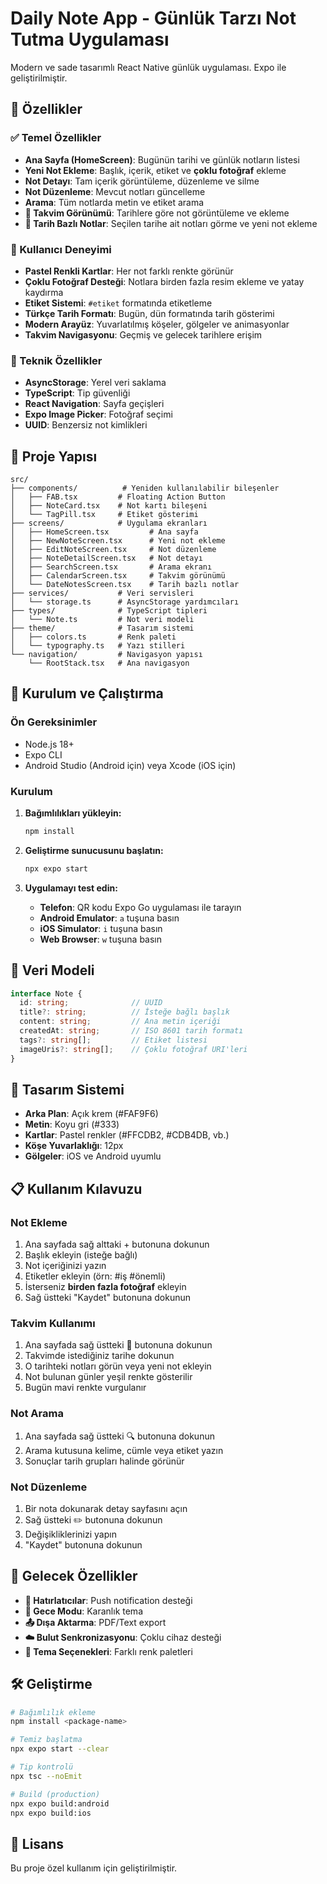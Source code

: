 # Daily Note App - Günlük Tarzı Not Tutma Uygulaması

Modern ve sade tasarımlı React Native günlük uygulaması. Expo ile geliştirilmiştir.

## 🌟 Özellikler

### ✅ Temel Özellikler
- **Ana Sayfa (HomeScreen)**: Bugünün tarihi ve günlük notların listesi
- **Yeni Not Ekleme**: Başlık, içerik, etiket ve **çoklu fotoğraf** ekleme
- **Not Detayı**: Tam içerik görüntüleme, düzenleme ve silme
- **Not Düzenleme**: Mevcut notları güncelleme
- **Arama**: Tüm notlarda metin ve etiket arama
- **📅 Takvim Görünümü**: Tarihlere göre not görüntüleme ve ekleme
- **📆 Tarih Bazlı Notlar**: Seçilen tarihe ait notları görme ve yeni not ekleme

### 📱 Kullanıcı Deneyimi
- **Pastel Renkli Kartlar**: Her not farklı renkte görünür
- **Çoklu Fotoğraf Desteği**: Notlara birden fazla resim ekleme ve yatay kaydırma
- **Etiket Sistemi**: `#etiket` formatında etiketleme
- **Türkçe Tarih Formatı**: Bugün, dün formatında tarih gösterimi
- **Modern Arayüz**: Yuvarlatılmış köşeler, gölgeler ve animasyonlar
- **Takvim Navigasyonu**: Geçmiş ve gelecek tarihlere erişim

### 🔧 Teknik Özellikler
- **AsyncStorage**: Yerel veri saklama
- **TypeScript**: Tip güvenliği
- **React Navigation**: Sayfa geçişleri
- **Expo Image Picker**: Fotoğraf seçimi
- **UUID**: Benzersiz not kimlikleri

## 📁 Proje Yapısı

```
src/
├── components/          # Yeniden kullanılabilir bileşenler
│   ├── FAB.tsx         # Floating Action Button
│   ├── NoteCard.tsx    # Not kartı bileşeni
│   └── TagPill.tsx     # Etiket gösterimi
├── screens/            # Uygulama ekranları
│   ├── HomeScreen.tsx         # Ana sayfa
│   ├── NewNoteScreen.tsx      # Yeni not ekleme
│   ├── EditNoteScreen.tsx     # Not düzenleme
│   ├── NoteDetailScreen.tsx   # Not detayı
│   ├── SearchScreen.tsx       # Arama ekranı
│   ├── CalendarScreen.tsx     # Takvim görünümü
│   └── DateNotesScreen.tsx    # Tarih bazlı notlar
├── services/           # Veri servisleri
│   └── storage.ts      # AsyncStorage yardımcıları
├── types/              # TypeScript tipleri
│   └── Note.ts         # Not veri modeli
├── theme/              # Tasarım sistemi
│   ├── colors.ts       # Renk paleti
│   └── typography.ts   # Yazı stilleri
└── navigation/         # Navigasyon yapısı
    └── RootStack.tsx   # Ana navigasyon
```

## 🚀 Kurulum ve Çalıştırma

### Ön Gereksinimler
- Node.js 18+
- Expo CLI
- Android Studio (Android için) veya Xcode (iOS için)

### Kurulum
1. **Bağımlılıkları yükleyin:**
   ```bash
   npm install
   ```

2. **Geliştirme sunucusunu başlatın:**
   ```bash
   npx expo start
   ```

3. **Uygulamayı test edin:**
   - **Telefon**: QR kodu Expo Go uygulaması ile tarayın
   - **Android Emulator**: `a` tuşuna basın
   - **iOS Simulator**: `i` tuşuna basın
   - **Web Browser**: `w` tuşuna basın

## 💾 Veri Modeli

```typescript
interface Note {
  id: string;              // UUID
  title?: string;          // İsteğe bağlı başlık
  content: string;         // Ana metin içeriği
  createdAt: string;       // ISO 8601 tarih formatı
  tags?: string[];         // Etiket listesi
  imageUris?: string[];    // Çoklu fotoğraf URI'leri
}
```

## 🎨 Tasarım Sistemi

- **Arka Plan**: Açık krem (#FAF9F6)
- **Metin**: Koyu gri (#333)
- **Kartlar**: Pastel renkler (#FFCDB2, #CDB4DB, vb.)
- **Köşe Yuvarlaklığı**: 12px
- **Gölgeler**: iOS ve Android uyumlu

## 📋 Kullanım Kılavuzu

### Not Ekleme
1. Ana sayfada sağ alttaki + butonuna dokunun
2. Başlık ekleyin (isteğe bağlı)
3. Not içeriğinizi yazın
4. Etiketler ekleyin (örn: #iş #önemli)
5. İsterseniz **birden fazla fotoğraf** ekleyin
6. Sağ üstteki "Kaydet" butonuna dokunun

### Takvim Kullanımı
1. Ana sayfada sağ üstteki 📅 butonuna dokunun
2. Takvimde istediğiniz tarihe dokunun
3. O tarihteki notları görün veya yeni not ekleyin
4. Not bulunan günler yeşil renkte gösterilir
5. Bugün mavi renkte vurgulanır

### Not Arama
1. Ana sayfada sağ üstteki 🔍 butonuna dokunun
2. Arama kutusuna kelime, cümle veya etiket yazın
3. Sonuçlar tarih grupları halinde görünür

### Not Düzenleme
1. Bir nota dokunarak detay sayfasını açın
2. Sağ üstteki ✏️ butonuna dokunun
3. Değişikliklerinizi yapın
4. "Kaydet" butonuna dokunun

## 🔮 Gelecek Özellikler

- **🔔 Hatırlatıcılar**: Push notification desteği
- **🌙 Gece Modu**: Karanlık tema
- **📤 Dışa Aktarma**: PDF/Text export
- **☁️ Bulut Senkronizasyonu**: Çoklu cihaz desteği
- **🎨 Tema Seçenekleri**: Farklı renk paletleri

## 🛠️ Geliştirme

```bash
# Bağımlılık ekleme
npm install <package-name>

# Temiz başlatma
npx expo start --clear

# Tip kontrolü
npx tsc --noEmit

# Build (production)
npx expo build:android
npx expo build:ios
```

## 📄 Lisans

Bu proje özel kullanım için geliştirilmiştir.
